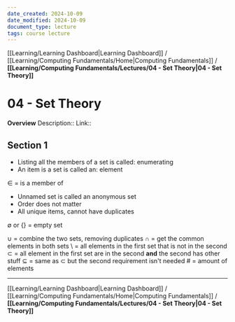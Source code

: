 ```yaml
---
date_created: 2024-10-09
date_modified: 2024-10-09
document_type: lecture
tags: course lecture
---
```

[[Learning/Learning Dashboard|Learning Dashboard]] / [[Learning/Computing Fundamentals/Home|Computing Fundamentals]] / **[[Learning/Computing Fundamentals/Lectures/04 - Set Theory|04 - Set Theory]]**
# 04 - Set Theory
**Overview**
Description:: 
Link:: 

## Section 1

- Listing all the members of a set is called: enumerating
- An item is a set is called an: element

$\in$ = is a member of

- Unnamed set is called an anonymous set
- Order does not matter
- All unique items, cannot have duplicates

$\emptyset$ or $\{ \}$  = empty set

$\cup$ = combine the two sets, removing duplicates
$\cap$ = get the common elements in both sets
\\ = all elements in the first set that is not in the second
$\subset$ = all element in the first set are in the second **and** the second has other stuff
$\subseteq$ = same as $\subset$ but the second requirement isn't needed
$\#$ = amount of elements
 
---
[[Learning/Learning Dashboard|Learning Dashboard]] / [[Learning/Computing Fundamentals/Home|Computing Fundamentals]] / **[[Learning/Computing Fundamentals/Lectures/04 - Set Theory|04 - Set Theory]]**

